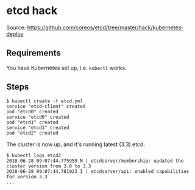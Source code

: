 # etcd hack

Source: https://github.com/coreos/etcd/tree/master/hack/kubernetes-deploy

## Requirements

You have Kubernetes set up, i.e. `kubectl` works.

## Steps

```
$ kubectl create -f etcd.yml 
service "etcd-client" created
pod "etcd0" created
service "etcd0" created
pod "etcd1" created
service "etcd1" created
pod "etcd2" created
```

The cluster is now up, and it's running latest (3.3) etcd:

```
$ kubectl logs etcd2
2018-06-28 09:07:44.775959 N | etcdserver/membership: updated the cluster version from 3.0 to 3.3
2018-06-28 09:07:44.781923 I | etcdserver/api: enabled capabilities for version 3.3
...
```

